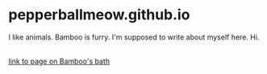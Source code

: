 # pepperballmeow.github.io

<body>
 <p> I like animals.  Bamboo is furry.  I'm supposed to write about myself here.  Hi.  </p>
  </br>
<a href="/first_page">link to page on Bamboo's bath</a>
  </body>
